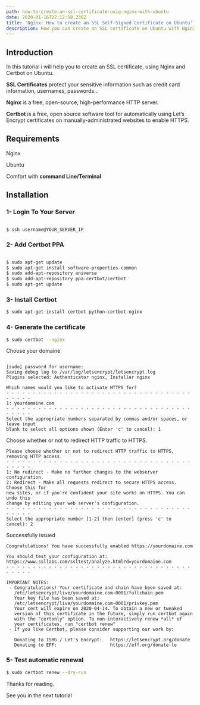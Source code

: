 ```yaml
---
path: how-to-create-an-ssl-certificate-usig-nginx-with-ubuntu
date: 2020-01-16T22:12:58.236Z
title: 'Nginx: How to create an SSL Self-Signed Certificate on Ubuntu'
description: How you can create an SSL certificate on Ubuntu with Nginx
---
```


## Introduction

In this tutorial i will help you to create an SSL certificate, using Nginx and Certbot on Ubuntu.

**SSL Certificates** protect your sensitive information such as credit card information, usernames, passwords...

**Nginx** is a free, open-source, high-performance HTTP server.

**Certbot** is a free, open source software tool for automatically using Let’s Encrypt certificates on manually-administrated websites to enable HTTPS.

## Requirements

Nginx

Ubuntu

Comfort with **command Line/Terminal**

## Installation

### 1- Login To Your Server

```sh

$ ssh username@YOUR_SERVER_IP

```

### 2- Add Certbot PPA

```sh

$ sudo apt-get update
$ sudo apt-get install software-properties-common
$ sudo add-apt-repository universe
$ sudo add-apt-repository ppa:certbot/certbot
$ sudo apt-get update

```

### 3- Install Certbot

```sh
$ sudo apt-get install certbot python-certbot-nginx
```

### 4- Generate the certificate

```sh
$ sudo certbot --nginx
```

Choose your domaine

```

[sudo] password for username:
Saving debug log to /var/log/letsencrypt/letsencrypt.log
Plugins selected: Authenticator nginx, Installer nginx

Which names would you like to activate HTTPS for?
- - - - - - - - - - - - - - - - - - - - - - - - - - - - - - - - - - - - - - - -
1: yourdomaine.com
- - - - - - - - - - - - - - - - - - - - - - - - - - - - - - - - - - - - - - - -
Select the appropriate numbers separated by commas and/or spaces, or leave input
blank to select all options shown (Enter 'c' to cancel): 1
```

Choose whether or not to redirect HTTP traffic to HTTPS.

```
Please choose whether or not to redirect HTTP traffic to HTTPS, removing HTTP access.
- - - - - - - - - - - - - - - - - - - - - - - - - - - - - - - - - - - - - - - -
1: No redirect - Make no further changes to the webserver configuration.
2: Redirect - Make all requests redirect to secure HTTPS access. Choose this for
new sites, or if you're confident your site works on HTTPS. You can undo this
change by editing your web server's configuration.
- - - - - - - - - - - - - - - - - - - - - - - - - - - - - - - - - - - - - - - -
Select the appropriate number [1-2] then [enter] (press 'c' to cancel): 2
```

Successfully issued

```
Congratulations! You have successfully enabled https://yourdomaine.com

You should test your configuration at:
https://www.ssllabs.com/ssltest/analyze.html?d=yourdomaine.com
- - - - - - - - - - - - - - - - - - - - - - - - - - - - - - - - - - - - - - - -

IMPORTANT NOTES:
 - Congratulations! Your certificate and chain have been saved at:
   /etc/letsencrypt/live/yourdomaine.com-0001/fullchain.pem
   Your key file has been saved at:
   /etc/letsencrypt/live/yourdomaine.com-0001/privkey.pem
   Your cert will expire on 2020-04-14. To obtain a new or tweaked
   version of this certificate in the future, simply run certbot again
   with the "certonly" option. To non-interactively renew *all* of
   your certificates, run "certbot renew"
 - If you like Certbot, please consider supporting our work by:

   Donating to ISRG / Let's Encrypt:   https://letsencrypt.org/donate
   Donating to EFF:                    https://eff.org/donate-le

```

### 5- Test automatic renewal

```sh
$ sudo certbot renew --dry-run
```

Thanks for reading.

See you in the next tutorial
